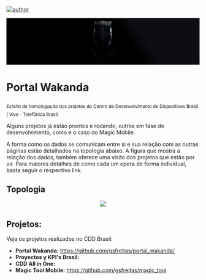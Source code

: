 [![author](https://img.shields.io/badge/author-gabrielfreitas-red.svg)](https://www.linkedin.com/in/gabrielsfreitas/)

<p align="center">
  <img src="banner.png" >
</p>

# Portal Wakanda
<sub>*Esteira de homologação* dos projetos do Centro de Desenvolvimento de Dispositivos Brasil | Vivo - Telefônica Brasil</sub>


Alguns projetos já estão prontos e rodando, outros em fase de desenvolvimento, como é o caso do Magic Mobile.

A forma como os dados se comunicam entre si e sua relação com as outras páginas estão detalhados na topologia abaixo. A figura que mostra a relação dos dados, também oferece uma visão dos projetos que estão por vir. Para maiores detalhes de como cada um opera de forma individual, basta seguir o respectivo link.

## Topologia
<p align="center">
  <img src="topologia_cdd.jpg" >
</p>

## Projetos:
Veja os projetos realizados no CDD Brasil:

* **Portal Wakanda:** https://github.com/gsfreitas/portal_wakanda/
* **Proyectos y KPI's Brasil:** 
* **CDD All in One:**
* **Magic Tool Mobile:** https://github.com/gsfreitas/magic_tool
